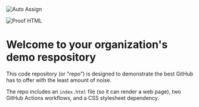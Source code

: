 ![Auto Assign](https://github.com/guardians-of-the-git/demo-repository/actions/workflows/auto-assign.yml/badge.svg)

![Proof HTML](https://github.com/guardians-of-the-git/demo-repository/actions/workflows/proof-html.yml/badge.svg)

# Welcome to your organization's demo respository
This code repository (or "repo") is designed to demonstrate the best GitHub has to offer with the least amount of noise.

The repo includes an `index.html` file (so it can render a web page), two GitHub Actions workflows, and a CSS stylesheet dependency.
